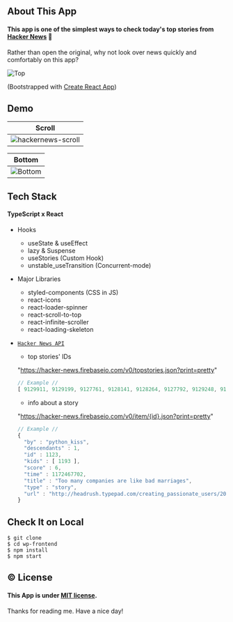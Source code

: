 ## About This App

#### This app is one of the simplest ways to check today's top stories from [Hacker News](https://news.ycombinator.com/) :newspaper:

Rather than open the original, why not look over news quickly and comfortably on this app?

![Top](https://user-images.githubusercontent.com/74521093/114793509-79a66c00-9dc5-11eb-9575-5e4775ee0844.png)

(Bootstrapped with [Create React App](https://github.com/facebook/create-react-app))

## Demo

| Scroll                                                                                                                      |
| --------------------------------------------------------------------------------------------------------------------------- |
| ![hackernews-scroll](https://user-images.githubusercontent.com/74521093/114796260-7ada9780-9dcb-11eb-99f0-1f279efe3693.gif) |

| Bottom                                                                                                           |
| ---------------------------------------------------------------------------------------------------------------- |
| ![Bottom](https://user-images.githubusercontent.com/74521093/114796392-ca20c800-9dcb-11eb-8dd4-76d115accc1b.png) |

## Tech Stack

#### TypeScript x React

- Hooks

  - useState & useEffect
  - lazy & Suspense
  - useStories (Custom Hook)
  - unstable_useTransition (Concurrent-mode)

- Major Libraries

  - styled-components (CSS in JS)
  - react-icons
  - react-loader-spinner
  - react-scroll-to-top
  - react-infinite-scroller
  - react-loading-skeleton

- [`Hacker News API`](https://github.com/HackerNews/API)

  - top stories' IDs

  "https://hacker-news.firebaseio.com/v0/topstories.json?print=pretty"

  ```typescript
  // Example //
  [ 9129911, 9129199, 9127761, 9128141, 9128264, 9127792, 9129248, 9127092, 9128367, ..., 9038733 ]
  ```

  - info about a story

  "https://hacker-news.firebaseio.com/v0/item/{id}.json?print=pretty"

  ```typescript
  // Example //
  {
    "by" : "python_kiss",
    "descendants" : 1,
    "id" : 1123,
    "kids" : [ 1193 ],
    "score" : 6,
    "time" : 1172467702,
    "title" : "Too many companies are like bad marriages",
    "type" : "story",
    "url" : "http://headrush.typepad.com/creating_passionate_users/2007/02/too_many_compan.html"
  }
  ```

## Check It on Local

```
$ git clone
$ cd wp-frontend
$ npm install
$ npm start
```

## :copyright: License

#### This App is under [MIT license](https://en.wikipedia.org/wiki/MIT_License).

Thanks for reading me. Have a nice day!

